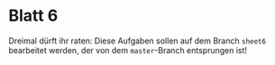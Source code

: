 Blatt 6
=======

Dreimal dürft ihr raten: Diese Aufgaben sollen auf dem Branch `sheet6`
bearbeitet werden, der von dem `master`-Branch entsprungen ist!
